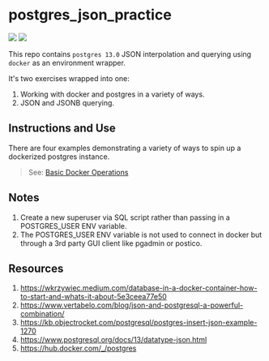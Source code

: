 # postgres_json_practice

[![](https://img.shields.io/badge/Postgres-13.0.0-099cec.svg)](https://www.postgresql.org)
[![](https://img.shields.io/badge/DockerHub-postgres-blue.svg)](https://hub.docker.com/_/postgres)

This repo contains `postgres 13.0` JSON interpolation and querying using `docker` as an environment wrapper.

It's two exercises wrapped into one:

1. Working with docker and postgres in a variety of ways.
1. JSON and JSONB querying.

## Instructions and Use

There are four examples demonstrating a variety of ways to spin up a dockerized postgres instance.

> See: [Basic Docker Operations](https://github.com/Thoughtscript/docker)

## Notes

1. Create a new superuser via SQL script rather than passing in a POSTGRES_USER ENV variable.
1. The POSTGRES_USER ENV variable is not used to connect in docker but through a 3rd party GUI client like pgadmin or postico.

## Resources

1. https://wkrzywiec.medium.com/database-in-a-docker-container-how-to-start-and-whats-it-about-5e3ceea77e50
1. https://www.vertabelo.com/blog/json-and-postgresql-a-powerful-combination/
1. https://kb.objectrocket.com/postgresql/postgres-insert-json-example-1270
1. https://www.postgresql.org/docs/13/datatype-json.html
1. https://hub.docker.com/_/postgres
